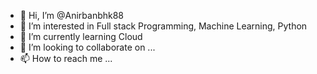 - 👋 Hi, I’m @Anirbanbhk88
- 👀 I’m interested in Full stack Programming, Machine Learning, Python
- 🌱 I’m currently learning Cloud
- 💞️ I’m looking to collaborate on ...
- 📫 How to reach me ...

<!---
Anirbanbhk88/Anirbanbhk88 is a ✨ special ✨ repository because its `README.md` (this file) appears on your GitHub profile.
You can click the Preview link to take a look at your changes.
--->
